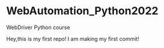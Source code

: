 # WebAutomation_Python2022
WebDriver Python course

Hey,this is my first repo!
I am making my first commit!